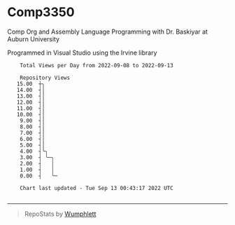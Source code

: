 # Comp3350
Comp Org and Assembly Language Programming with Dr. Baskiyar at Auburn University

Programmed in Visual Studio using the Irvine library

```
    Total Views per Day from 2022-09-08 to 2022-09-13

    Repository Views
   15.00  ┼╮
   14.00  ┤│
   13.00  ┤│
   12.00  ┤│
   11.00  ┤│
   10.00  ┤│
    9.00  ┤│
    8.00  ┤│
    7.00  ┤│
    6.00  ┤│
    5.00  ┤│
    4.00  ┤╰╮
    3.00  ┤ ╰─╮
    2.00  ┤   │
    1.00  ┤   │
    0.00  ┤   ╰─

    Chart last updated - Tue Sep 13 00:43:17 2022 UTC
    
```

---

> RepoStats by [Wumphlett](https://github.com/Wumphlett)
